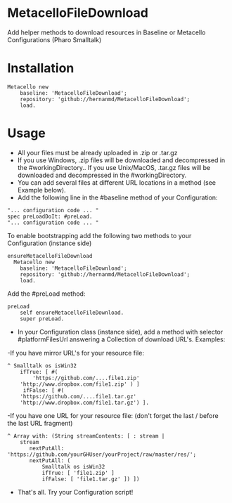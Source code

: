 # MetacelloFileDownload
Add helper methods to download resources in Baseline or Metacello Configurations (Pharo Smalltalk)

# Installation

```smalltalk
Metacello new
	baseline: 'MetacelloFileDownload';
	repository: 'github://hernanmd/MetacelloFileDownload';
	load.
```

# Usage

- All your files must be already uploaded in .zip or .tar.gz
- If you use Windows, .zip files will be downloaded and decompressed in the #workingDirectory.. If you use Unix/MacOS, .tar.gz files will be downloaded and decompressed in the #workingDirectory.
- You can add several files at different URL locations in a method (see Example below).
- Add the following line in the #baseline method of your Configuration:

```smalltalk
"... configuration code ... "
spec preLoadDoIt: #preLoad.
"... configuration code ... "
```

To enable bootstrapping add the following two methods to your Configuration (instance side)

```smalltalk
ensureMetacelloFileDownload     
  Metacello new           
    baseline: 'MetacelloFileDownload';              
    repository: 'github://hernanmd/MetacelloFileDownload';          
    load.
```

Add the #preLoad method:

```smalltalk
preLoad
    self ensureMetacelloFileDownload.
    super preLoad.
```

- In your Configuration class (instance side), add a method with selector #platformFilesUrl answering a Collection of download URL's. Examples:

-If you have mirror URL's for your resource file:
```smalltalk
^ Smalltalk os isWin32 		
    ifTrue: [ #(
        'https://github.com/....file1.zip'
	'http://www.dropbox.com/file1.zip' ) ]
     ifFalse: [ #(
	'https://github.com/....file1.tar.gz'
	'http://www.dropbox.com/file1.tar.gz') ].
```
-If you have one URL for your resource file: (don't forget the last / before the last URL fragment)
```smalltalk
^ Array with: (String streamContents: [ : stream |		
    stream 			
       nextPutAll: 'https://github.com/yourGHUser/yourProject/raw/master/res/';
       nextPutAll: (
           Smalltalk os isWin32 					
	       ifTrue: [ 'file1.zip' ]
	       ifFalse: [ 'file1.tar.gz' ]) ])
```
- That's all. Try your Configuration script!
